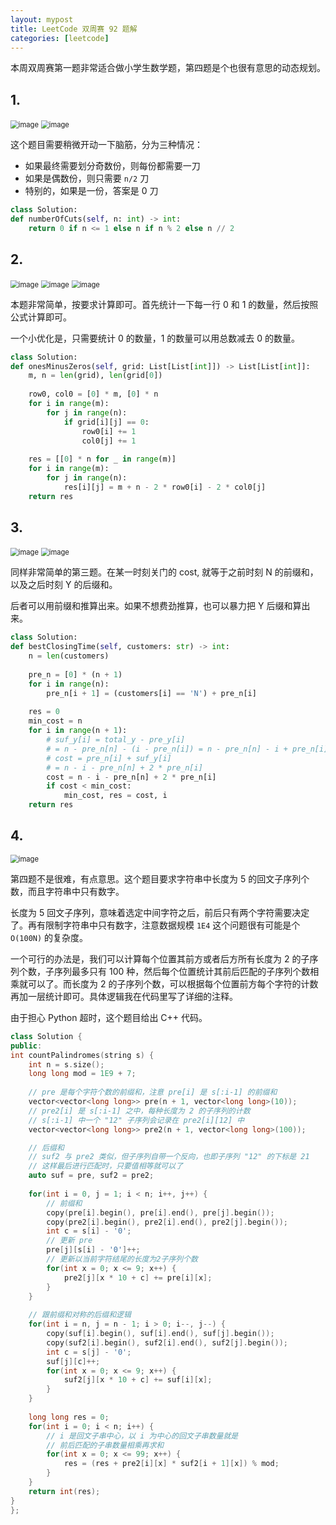 ```yaml
---
layout: mypost
title: LeetCode 双周赛 92 题解
categories: [leetcode]
---
```


本周双周赛第一题非常适合做小学生数学题，第四题是个也很有意思的动态规划。

## 1.

<img src="../../posts/2022-leetcode/lc-bwk-92-p1-1.png" alt="image" style="zoom:80%;" />
<img src="../../posts/2022-leetcode/lc-bwk-92-p1-2.png" alt="image" style="zoom:80%;" />

这个题目需要稍微开动一下脑筋，分为三种情况：

- 如果最终需要划分奇数份，则每份都需要一刀
- 如果是偶数份，则只需要 `n/2` 刀
- 特别的，如果是一份，答案是 0 刀

```py
class Solution:
def numberOfCuts(self, n: int) -> int:
    return 0 if n <= 1 else n if n % 2 else n // 2
```

## 2.

<img src="../../posts/2022-leetcode/lc-bwk-92-p2-1.png" alt="image" style="zoom:80%;" />
<img src="../../posts/2022-leetcode/lc-bwk-92-p2-2.png" alt="image" style="zoom:80%;" />
<img src="../../posts/2022-leetcode/lc-bwk-92-p2-3.png" alt="image" style="zoom:80%;" />

本题非常简单，按要求计算即可。首先统计一下每一行 0 和 1 的数量，然后按照公式计算即可。

一个小优化是，只需要统计 0 的数量，1 的数量可以用总数减去 0 的数量。

```py
class Solution:
def onesMinusZeros(self, grid: List[List[int]]) -> List[List[int]]:
    m, n = len(grid), len(grid[0])
    
    row0, col0 = [0] * m, [0] * n
    for i in range(m):
        for j in range(n):
            if grid[i][j] == 0:
                row0[i] += 1
                col0[j] += 1
    
    res = [[0] * n for _ in range(m)]
    for i in range(m):
        for j in range(n):
            res[i][j] = m + n - 2 * row0[i] - 2 * col0[j]
    return res
```

## 3.

<img src="../../posts/2022-leetcode/lc-bwk-92-p3-1.png" alt="image" style="zoom:80%;" />
<img src="../../posts/2022-leetcode/lc-bwk-92-p3-2.png" alt="image" style="zoom:80%;" />

同样非常简单的第三题。在某一时刻关门的 cost, 就等于之前时刻 N 的前缀和，以及之后时刻 Y 的后缀和。

后者可以用前缀和推算出来。如果不想费劲推算，也可以暴力把 Y 后缀和算出来。

```py
class Solution:
def bestClosingTime(self, customers: str) -> int:
    n = len(customers)
    
    pre_n = [0] * (n + 1)
    for i in range(n):
        pre_n[i + 1] = (customers[i] == 'N') + pre_n[i]
    
    res = 0
    min_cost = n
    for i in range(n + 1):
        # suf_y[i] = total_y - pre_y[i]
        # = n - pre_n[n] - (i - pre_n[i]) = n - pre_n[n] - i + pre_n[i]
        # cost = pre_n[i] + suf_y[i]
        # = n - i - pre_n[n] + 2 * pre_n[i]
        cost = n - i - pre_n[n] + 2 * pre_n[i]
        if cost < min_cost:
            min_cost, res = cost, i
    return res
```

## 4.

<img src="../../posts/2022-leetcode/lc-bwk-92-p4.png" alt="image" style="zoom:80%;" />

第四题不是很难，有点意思。这个题目要求字符串中长度为 5 的回文子序列个数，而且字符串中只有数字。

长度为 5 回文子序列，意味着选定中间字符之后，前后只有两个字符需要决定了。再有限制字符串中只有数字，注意数据规模 `1E4` 这个问题很有可能是个 `O(100N)` 的复杂度。

一个可行的办法是，我们可以计算每个位置其前方或者后方所有长度为 2 的子序列个数，子序列最多只有 100 种，然后每个位置统计其前后匹配的子序列个数相乘就可以了。而长度为 2 的子序列个数，可以根据每个位置前方每个字符的计数再加一层统计即可。具体逻辑我在代码里写了详细的注释。

由于担心 Python 超时，这个题目给出 C++ 代码。

```cpp
class Solution {
public:
int countPalindromes(string s) {
    int n = s.size();
    long long mod = 1E9 + 7;
    
    // pre 是每个字符个数的前缀和，注意 pre[i] 是 s[:i-1] 的前缀和
    vector<vector<long long>> pre(n + 1, vector<long long>(10));
    // pre2[i] 是 s[:i-1] 之中，每种长度为 2 的子序列的计数
    // s[:i-1] 中一个 "12" 子序列会记录在 pre2[i][12] 中
    vector<vector<long long>> pre2(n + 1, vector<long long>(100));

    // 后缀和
    // suf2 与 pre2 类似，但子序列自带一个反向，也即子序列 "12" 的下标是 21
    // 这样最后进行匹配时，只要值相等就可以了
    auto suf = pre, suf2 = pre2;
    
    for(int i = 0, j = 1; i < n; i++, j++) {
        // 前缀和
        copy(pre[i].begin(), pre[i].end(), pre[j].begin());
        copy(pre2[i].begin(), pre2[i].end(), pre2[j].begin());
        int c = s[i] - '0';
        // 更新 pre
        pre[j][s[i] - '0']++;
        // 更新以当前字符结尾的长度为2子序列个数
        for(int x = 0; x <= 9; x++) {
            pre2[j][x * 10 + c] += pre[i][x];
        }
    }
    
    // 跟前缀和对称的后缀和逻辑
    for(int i = n, j = n - 1; i > 0; i--, j--) {
        copy(suf[i].begin(), suf[i].end(), suf[j].begin());
        copy(suf2[i].begin(), suf2[i].end(), suf2[j].begin());
        int c = s[j] - '0';
        suf[j][c]++;
        for(int x = 0; x <= 9; x++) {
            suf2[j][x * 10 + c] += suf[i][x];
        }
    }
    
    long long res = 0;
    for(int i = 0; i < n; i++) {
        // i 是回文子串中心，以 i 为中心的回文子串数量就是
        // 前后匹配的子串数量相乘再求和
        for(int x = 0; x <= 99; x++) {
            res = (res + pre2[i][x] * suf2[i + 1][x]) % mod;
        }
    }
    return int(res);
}
};
```
